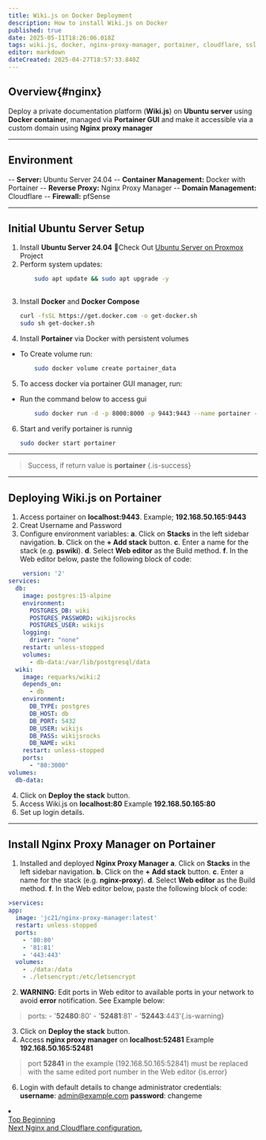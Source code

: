 ```yaml
---
title: Wiki.js on Docker Deployment
description: How to install Wiki.js on Docker
published: true
date: 2025-05-11T18:26:06.018Z
tags: wiki.js, docker, nginx-proxy-manager, portainer, cloudflare, ssl, token
editor: markdown
dateCreated: 2025-04-27T18:57:33.840Z
---
```


## Overview{#nginx}
Deploy a private documentation platform (**Wiki.js**) on **Ubuntu server** using **Docker container**, managed via **Portainer GUI** and make it accessible via a custom domain using **Nginx proxy manager**

---

## Environment
-- **Server:** Ubuntu Server 24.04
-- **Container Management:** Docker with Portainer
-- **Reverse Proxy:** Nginx Proxy Manager
-- **Domain Management:** Cloudflare
-- **Firewall:** pfSense

---

## Initial Ubuntu Server Setup
1. Install **Ubuntu Server 24.04**
  📌Check Out <a href = "/proxmox">Ubuntu Server on Proxmox</a> Project
2. Perform system updates:
	```bash
  		sudo apt update && sudo apt upgrade -y
      
3. Install **Docker** and **Docker Compose**
	```bash
	curl -fsSL https://get.docker.com -o get-docker.sh
	sudo sh get-docker.sh
4. Install **Portainer** via Docker with persistent volumes
-	To Create volume run:
	```bash
 		sudo docker volume create portainer_data
    
5.	To access docker via portainer GUI manager, run:
-	Run the command below to access gui
	```bash
		sudo docker run -d -p 8000:8000 -p 9443:9443 --name portainer --restart=always -v /var/run/docker.sock:/var/run/docker.sock -v portainer_data:/data portainer/portainer-ce:latest

6.	Start and verify portainer is runnig
	```bash
  	sudo docker start portainer
---
> Success, if return value is **portainer** 
{.is-success}
---

## Deploying Wiki.js on Portainer
1. Access portainer on **localhost:9443**.  Example; **192.168.50.165:9443**
2. Creat Username and Password
3. Configure environment variables:
	**a**. Click on **Stacks** in the left sidebar navigation.
	**b**. Click on the **+ Add stack** button.
	**c**. Enter a name for the stack (e.g. **pswiki**).
	**d**. Select **Web editor** as the Build method.
	**f**. In the Web editor below, paste the following block of code:
```yml
	version: '2'
services:
  db:
    image: postgres:15-alpine
    environment:
      POSTGRES_DB: wiki
      POSTGRES_PASSWORD: wikijsrocks
      POSTGRES_USER: wikijs
    logging:
      driver: "none"
    restart: unless-stopped
    volumes:
      - db-data:/var/lib/postgresql/data
  wiki:
    image: requarks/wiki:2
    depends_on:
      - db
    environment:
      DB_TYPE: postgres
      DB_HOST: db
      DB_PORT: 5432
      DB_USER: wikijs
      DB_PASS: wikijsrocks
      DB_NAME: wiki
    restart: unless-stopped
    ports:
      - "80:3000"
volumes:
  db-data:
 ```
4. Click on **Deploy the stack** button.
5. Access Wiki.js on **localhost:80** Example **192.168.50.165:80**
6. Set up login details.

---

## Install Nginx Proxy Manager on Portainer
1. Installed and deployed **Nginx Proxy Manager**
  **a**. Click on **Stacks** in the left sidebar navigation.
	**b**. Click on the **+ Add stack** button.
	**c**. Enter a name for the stack (e.g. **nginx-proxy**).
	**d**. Select **Web editor** as the Build method.
	**f**. In the Web editor below, paste the following block of code:
  ```yml
  >services:
  app:
    image: 'jc21/nginx-proxy-manager:latest'
    restart: unless-stopped
    ports:
      - '80:80'
      - '81:81'
      - '443:443'
    volumes:
      - ./data:/data
      - ./letsencrypt:/etc/letsencrypt
   ```
  2. **WARNING**: Edit ports in Web editor to available ports in your network to avoid **error** notification. See Example below:
  >ports:
      - '**52480**:80'
      - '**52481**:81'
      - '**52443**:443'{.is-warning}
3. Click on **Deploy the stack** button.
4. Access **nginx proxy manager** on **localhost:52481** Example **192.168.50.165:52481**
> port **52841** in the example (192.168.50.165:52841) must be replaced with the same edited port number in the Web editor
{is.error}
6. Login with default details to change administrator credentials:
   **username**: admin@example.com
   **password**: changeme

<li class="config-item">
  <div class="navigation">
    <div class="nav-back">
      <a href="#nginx" class="back">Top 
        <span class="label">Beginning</span>
      </a>
    </div>
    <span class="divider"></span>
    <div class="nav-next">
      <a href="/wiki/nginx" class="next">Next
      <span class="label">Nginx and Cloudflare configuration.</span>
      </a>
    </div>
  </div>
</li>